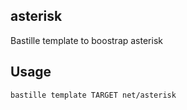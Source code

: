 ## asterisk
Bastille template to boostrap asterisk

## Usage
```shell
bastille template TARGET net/asterisk
```
